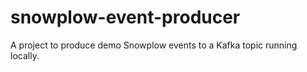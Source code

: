 # snowplow-event-producer
A project to produce demo Snowplow events to a Kafka topic running locally.
